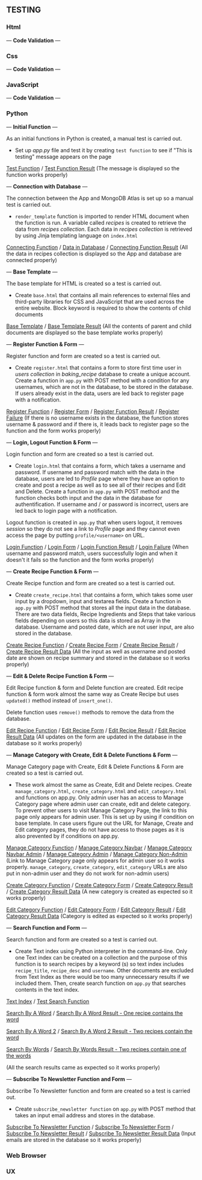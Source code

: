 ## TESTING
### Html
— **Code Validation** —

### Css
— **Code Validation** —

### JavaScript
— **Code Validation** —

### Python
— **Initial Function** —

As an initial functions in Python is created, a manual test is carried out.

* Set up *app.py* file and test it by creating `test function` to see if "This is testing" message appears on the page

[Test Function](https://github.com/Toto-Kotaro-Tanaka/ms3-uncle-jams-baking-recipes/blob/master/readme/testing/python/test-function.png) / 
[Test Function Result](https://github.com/Toto-Kotaro-Tanaka/ms3-uncle-jams-baking-recipes/blob/master/readme/testing/python/test-function-result.png) &#40;The message is displayed so the function works properly&#41;

— **Connection with Database** —

The connection between the App and MongoDB Atlas is set up so a manual test is carried out.

* `render_template` function is imported to render HTML document when the function is run. A variable called *recipes* is created to retrieve the data from *recipes collection*. Each data in *recipes collection* is retrieved by using Jinja templating language on `index.html`
 
[Connecting Function](https://github.com/Toto-Kotaro-Tanaka/ms3-uncle-jams-baking-recipes/blob/master/readme/testing/python/test-db-connection.png) / [Data in Database](https://github.com/Toto-Kotaro-Tanaka/ms3-uncle-jams-baking-recipes/blob/master/readme/testing/python/test-db-db.png) / 
[Connecting Function Result](https://github.com/Toto-Kotaro-Tanaka/ms3-uncle-jams-baking-recipes/blob/master/readme/testing/python/test-db-connection-result.png) &#40;All the data in recipes collection is displayed so the App and database are connected properly&#41;

— **Base Template** —

The base template for HTML is created so a test is carried out.

* Create `base.html` that contains all main references to external files and third-party libraries for CSS and JavaScript that are used across the entire website.  Block keyword is required to show the contents of child documents
 
[Base Template](https://github.com/Toto-Kotaro-Tanaka/ms3-uncle-jams-baking-recipes/blob/master/readme/testing/python/test-base-template.png) / 
[Base Template Result](https://github.com/Toto-Kotaro-Tanaka/ms3-uncle-jams-baking-recipes/blob/master/readme/testing/python/test-base-template-result.png) &#40;All the contents of parent and child documents are displayed so the base template works properly&#41;

— **Register Function & Form** —

Register function and form are created so a test is carried out.

* Create `register.html` that contains a form to store first time user in *users collection* in *baking_recipe* database to create a unique account. Create a function in `app.py` with POST method with a condition for any usernames, which are not in the database, to be stored in the database. If users already exist in the data, users are led back to register page with a notification.
 
[Register Function](https://github.com/Toto-Kotaro-Tanaka/ms3-uncle-jams-baking-recipes/blob/master/readme/testing/python/test-register.png) / [Register Form](https://github.com/Toto-Kotaro-Tanaka/ms3-uncle-jams-baking-recipes/blob/master/readme/testing/python/test-register-form.png) / 
[Register Function Result](https://github.com/Toto-Kotaro-Tanaka/ms3-uncle-jams-baking-recipes/blob/master/readme/testing/python/test-register-result.png) / [Register Failure](https://github.com/Toto-Kotaro-Tanaka/ms3-uncle-jams-baking-recipes/blob/master/readme/testing/python/test-register-failure.png) &#40;If there is no username exists in the database, the function stores username & password and if there is, it leads back to register page so the function and the form works properly&#41;

— **Login, Logout Function & Form** —

Login function and form are created so a test is carried out.

* Create `login.html` that contains a form, which takes a username and password. If username and password match with the data in the database, users are led to *Profile* page where they have an option to create and post a recipe as well as to see all of their recipes and Edit and Delete. Create a function in `app.py` with POST method and the function checks both input and the data in the database for authentification. If username and / or password is incorrect, users are led back to login page with a notification.

Logout function is created in `app.py` that when users logout, it removes *session* so they do not see a link to *Profile* page and they cannot even access the page by putting `profile/<username>` on URL.

[Login Function](https://github.com/Toto-Kotaro-Tanaka/ms3-uncle-jams-baking-recipes/blob/master/readme/testing/python/test-login.png) / [Login Form](https://github.com/Toto-Kotaro-Tanaka/ms3-uncle-jams-baking-recipes/blob/master/readme/testing/python/test-login-form.png) / 
[Login Function Result](https://github.com/Toto-Kotaro-Tanaka/ms3-uncle-jams-baking-recipes/blob/master/readme/testing/python/test-login-result.png) / [Login Failure](https://github.com/Toto-Kotaro-Tanaka/ms3-uncle-jams-baking-recipes/blob/master/readme/testing/python/test-login-failure.png) &#40;When username and password match, users successfully login and when it doesn't it fails so the function and the form works properly&#41;

— **Create Recipe Function & Form** —

Create Recipe function and form are created so a test is carried out.

* Create `create_recipe.html` that contains a form, which takes some user input by a dropdown, input and textarea fields. Create a function in `app.py` with POST method that stores all the input data in the database. There are two data fields, Recipe Ingredients and Steps that take various fields depending on users so this data is stored as Array in the database. Username and posted date, which are not user input, are also stored in the database. 

[Create Recipe Function](https://github.com/Toto-Kotaro-Tanaka/ms3-uncle-jams-baking-recipes/blob/master/readme/testing/python/test-create-recipe.png) / [Create Recipe Form](https://github.com/Toto-Kotaro-Tanaka/ms3-uncle-jams-baking-recipes/blob/master/readme/testing/python/test-create-recipe-form.png) / 
[Create Recipe Result](https://github.com/Toto-Kotaro-Tanaka/ms3-uncle-jams-baking-recipes/blob/master/readme/testing/python/test-create-recipe-result.png) / [Create Recipe Result Data](https://github.com/Toto-Kotaro-Tanaka/ms3-uncle-jams-baking-recipes/blob/master/readme/testing/python/test-create-recipe-result-data.png) &#40;All the input as well as username and posted date are shown on recipe summary and stored in the database so it works properly&#41;

— **Edit & Delete Recipe Function & Form** —

Edit Recipe function & form and Delete function are created.
Edit recipe function & form work almost the same way as Create Recipe but uses `updated()` method instead of `insert_one()`. 

Delete function uses `remove()` methods to remove the data from the database.

[Edit Recipe Function](https://github.com/Toto-Kotaro-Tanaka/ms3-uncle-jams-baking-recipes/blob/master/readme/testing/python/test-edit-recipe.png) / [Edit Recipe Form](https://github.com/Toto-Kotaro-Tanaka/ms3-uncle-jams-baking-recipes/blob/master/readme/testing/python/test-edit-recipe-form.png) / 
[Edit Recipe Result](https://github.com/Toto-Kotaro-Tanaka/ms3-uncle-jams-baking-recipes/blob/master/readme/testing/python/test-edit-recipe-result.png) / [Edit Recipe Result Data](https://github.com/Toto-Kotaro-Tanaka/ms3-uncle-jams-baking-recipes/blob/master/readme/testing/python/test-edit-recipe-result-data.png) &#40;All updates on the form are updated in the database in the database so it works properly&#41;

— **Manage Category with Create, Edit & Delete Functions & Form** —

Manage Category page with Create, Edit & Delete Functions & Form are created so a test is carried out.

* These work almost the same as Create, Edit and Delete recipes. Create `manage_category.html`, `create_category.html` and `edit_category.html` and functions on app.py. Only admin user has an access to Manage Category page where admin user can create, edit and delete category. To prevent other users to visit Manage Category Page, the link to this page only appears for admin user. This is set up by using if condition on base template. In case users figure out the URL for Manage, Create and Edit category pages, they do not have access to those pages as it is also prevented by if conditions on app.py. 

[Manage Category Function](https://github.com/Toto-Kotaro-Tanaka/ms3-uncle-jams-baking-recipes/blob/master/readme/testing/python/test-manage-category.png) / [Manage Category Navbar](https://github.com/Toto-Kotaro-Tanaka/ms3-uncle-jams-baking-recipes/blob/master/readme/testing/python/test-manage-category-navbar.png) / [Manage Category Navbar Admin](https://github.com/Toto-Kotaro-Tanaka/ms3-uncle-jams-baking-recipes/blob/master/readme/testing/python/test-manage-category-navbar.png) / [Manage Category Admin](https://github.com/Toto-Kotaro-Tanaka/ms3-uncle-jams-baking-recipes/blob/master/readme/testing/python/test-manage-category-admin.png) / [Manage Category Non-Admin](https://github.com/Toto-Kotaro-Tanaka/ms3-uncle-jams-baking-recipes/blob/master/readme/testing/python/test-manage-category-non-admin.png) &#40;Link to Manage Category page only appears for admin user so it works properly. `manage_category`, `create_category`, `edit_category` URLs are also put in non-admin user and they do not work for non-admin users&#41;

[Create Category Function](https://github.com/Toto-Kotaro-Tanaka/ms3-uncle-jams-baking-recipes/blob/master/readme/testing/python/test-create-category.png) / [Create Category Form](https://github.com/Toto-Kotaro-Tanaka/ms3-uncle-jams-baking-recipes/blob/master/readme/testing/python/test-create-category-form.png) / 
[Create Category Result](https://github.com/Toto-Kotaro-Tanaka/ms3-uncle-jams-baking-recipes/blob/master/readme/testing/python/test-create-category-result.png) / [Create Category Result Data](https://github.com/Toto-Kotaro-Tanaka/ms3-uncle-jams-baking-recipes/blob/master/readme/testing/python/test-create-category-result-data.png) &#40;A new category is created as expected so it works properly&#41;

[Edit Category Function](https://github.com/Toto-Kotaro-Tanaka/ms3-uncle-jams-baking-recipes/blob/master/readme/testing/python/test-edit-category.png) / [Edit Category Form](https://github.com/Toto-Kotaro-Tanaka/ms3-uncle-jams-baking-recipes/blob/master/readme/testing/python/test-edit-category-form.png) / 
[Edit Category Result](https://github.com/Toto-Kotaro-Tanaka/ms3-uncle-jams-baking-recipes/blob/master/readme/testing/python/test-edit-category-result.png) / [Edit Category Result Data](https://github.com/Toto-Kotaro-Tanaka/ms3-uncle-jams-baking-recipes/blob/master/readme/testing/python/test-edit-category-result-data.png) &#40;Category is edited as expected so it works properly&#41;

— **Search Function and Form** —

Search function and form are created so a test is carried out.

* Create Text index using Python interpreter in the command-line.
Only one Text index can be created on a collection and the purpose of this function is to search recipes by a keyword &#40;s&#41; so text index includes `recipe_title`, `recipe_desc` and `username`. Other documents are excluded from Text Index as there would be too many unnecessary results if we included them. Then, create search function on `app.py` that searches contents in the text index.

[Text Index](https://github.com/Toto-Kotaro-Tanaka/ms3-uncle-jams-baking-recipes/blob/master/readme/testing/python/test-text-index.png) / [Test Search Function](https://github.com/Toto-Kotaro-Tanaka/ms3-uncle-jams-baking-recipes/blob/master/readme/testing/python/test-search.png)

[Search By A Word](https://github.com/Toto-Kotaro-Tanaka/ms3-uncle-jams-baking-recipes/blob/master/readme/testing/python/test-search-word.png) / [Search By A Word Result - One recipe contains the word](https://github.com/Toto-Kotaro-Tanaka/ms3-uncle-jams-baking-recipes/blob/master/readme/testing/python/test-search-word-result.png)

[Search By A Word 2](https://github.com/Toto-Kotaro-Tanaka/ms3-uncle-jams-baking-recipes/blob/master/readme/testing/python/test-search-word-2.png) / [Search By A Word 2 Result - Two recipes contain the word](https://github.com/Toto-Kotaro-Tanaka/ms3-uncle-jams-baking-recipes/blob/master/readme/testing/python/test-search-word-2-result.png)

[Search By Words](https://github.com/Toto-Kotaro-Tanaka/ms3-uncle-jams-baking-recipes/blob/master/readme/testing/python/test-search-words.png) / [Search By Words Result - Two recipes contain one of the words](https://github.com/Toto-Kotaro-Tanaka/ms3-uncle-jams-baking-recipes/blob/master/readme/testing/python/test-search-words-result.png)

&#40;All the search results came as expected so it works properly&#41;

— **Subscribe To Newsletter Function and Form** —

Subscribe To Newsletter function and form are created so a test is carried out.

* Create `subscribe_newsletter function` on `app.py` with POST method that takes an input email address and stores in the database. 

[Subscribe To Newsletter Function](https://github.com/Toto-Kotaro-Tanaka/ms3-uncle-jams-baking-recipes/blob/master/readme/testing/python/test-subscribe.png) / [Subscribe To Newsletter Form](https://github.com/Toto-Kotaro-Tanaka/ms3-uncle-jams-baking-recipes/blob/master/readme/testing/python/test-subscribe-form.png) /
[Subscribe To Newsletter Result](https://github.com/Toto-Kotaro-Tanaka/ms3-uncle-jams-baking-recipes/blob/master/readme/testing/python/test-subscribe-result.png) / [Subscribe To Newsletter Result Data](https://github.com/Toto-Kotaro-Tanaka/ms3-uncle-jams-baking-recipes/blob/master/readme/testing/python/test-subscribe-result-data.png) &#40;Input emails are stored in the database so it works properly&#41;

### Web Browser

### UX